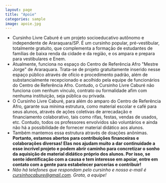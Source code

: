 ```yaml
---
layout: page
title: "Apoie"
categories: sample
image: apoie.jpg
---
```


- Cursinho Livre Caburé é um projeto socioeducativo autônomo e independente de Araraquara/SP. É um cursinho popular, pré-vestibular, totalmente gratuito, que complementa a formação de estudantes de famílias de baixa renda da cidade e da região, e os ampara e prepara para vestibulares e Enem.
- Atualmente, funciona no espaço do Centro de Referência Afro "Mestre Jorge" de Araraquara. Trata-se de projeto gratuitamente inserido nesse espaço público através de ofício e procedimento padrão, além de substancialmente recepcionado e acolhido pela equipe de funcionários do Centro de Referência Afro. Contudo, o Cursinho Livre Caburé não funciona com nenhum vínculo, contrato ou formalidade afim com nenhuma instituição, seja pública ou privada.
- O Cursinho Livre Caburé, para além do amparo do Centro de Referência Afro, garante sua mínima estrutura, como material escolar e café para seus alunos, através de ações coletivas de arrecadação e financiamento colaborativo, tais como rifas, festas, vendas de usados, etc. Contudo, todos os professores envolvidos são voluntários e ainda não há a possibilidade de fornecer material didático aos alunos.
- Também mantemos essa estrutura através de doações anônimas. **Portanto, estamos abertos para contribuições financeiras e colaborações diversas! Elas nos ajudam muito a dar continuidade a esse incrível projeto e podem abrir caminho para concretizar o sonho da aquisição de material didático próprio dos alunos. Por isso, se sente identificação com a causa e tem interesse em apoiar, entre em contato com a gente para estabelecer parcerias e contribuir!**
- _Não há telefones que respondam pelo cursinho e nosso e-mail é [cursinhocabure@gmail.com](mailto:cursinhocabure@gmail.com). Grata, a equipe!_